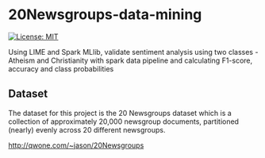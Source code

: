 # 20Newsgroups-data-mining

[![License: MIT](https://img.shields.io/badge/License-MIT-green.svg)](https://opensource.org/licenses/MIT)

Using LIME and Spark MLlib, validate sentiment analysis using two classes - Atheism and Christianity with spark data pipeline and calculating F1-score, accuracy and class probabilities

## Dataset

The dataset for this project is the 20 Newsgroups dataset which is a collection of approximately 20,000 newsgroup documents, partitioned (nearly) evenly across 20 different newsgroups.

http://qwone.com/~jason/20Newsgroups


